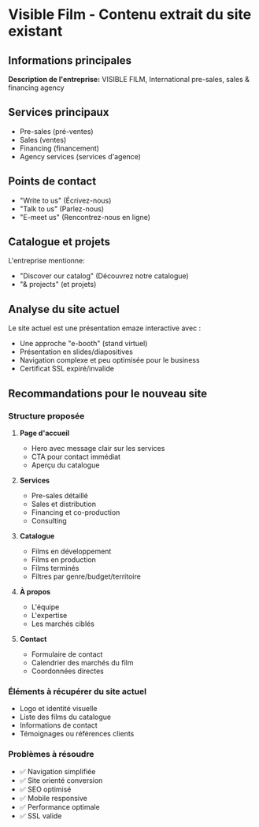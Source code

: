 # Visible Film - Contenu extrait du site existant

## Informations principales

**Description de l'entreprise:**
VISIBLE FILM, International pre-sales, sales & financing agency

## Services principaux

- Pre-sales (pré-ventes)
- Sales (ventes)
- Financing (financement)
- Agency services (services d'agence)

## Points de contact

- "Write to us" (Écrivez-nous)
- "Talk to us" (Parlez-nous) 
- "E-meet us" (Rencontrez-nous en ligne)

## Catalogue et projets

L'entreprise mentionne:
- "Discover our catalog" (Découvrez notre catalogue)
- "& projects" (et projets)

## Analyse du site actuel

Le site actuel est une présentation emaze interactive avec :
- Une approche "e-booth" (stand virtuel)
- Présentation en slides/diapositives
- Navigation complexe et peu optimisée pour le business
- Certificat SSL expiré/invalide

## Recommandations pour le nouveau site

### Structure proposée

1. **Page d'accueil**
   - Hero avec message clair sur les services
   - CTA pour contact immédiat
   - Aperçu du catalogue

2. **Services**
   - Pre-sales détaillé
   - Sales et distribution
   - Financing et co-production
   - Consulting

3. **Catalogue**
   - Films en développement
   - Films en production
   - Films terminés
   - Filtres par genre/budget/territoire

4. **À propos**
   - L'équipe
   - L'expertise
   - Les marchés ciblés

5. **Contact**
   - Formulaire de contact
   - Calendrier des marchés du film
   - Coordonnées directes

### Éléments à récupérer du site actuel
- Logo et identité visuelle
- Liste des films du catalogue
- Informations de contact
- Témoignages ou références clients

### Problèmes à résoudre
- ✅ Navigation simplifiée
- ✅ Site orienté conversion
- ✅ SEO optimisé
- ✅ Mobile responsive
- ✅ Performance optimale
- ✅ SSL valide